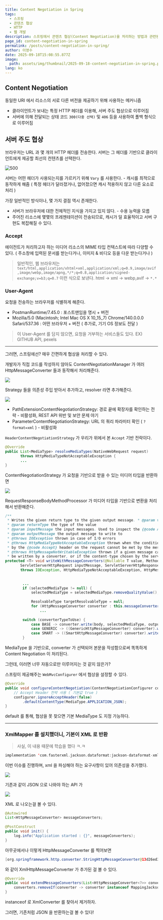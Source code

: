 ```yaml
---
title: Content Negotiation in Spring
tags:
  - 스프링
  - 콘텐츠 협상
  - HTTP
  - 웹 개발
description: 스프링에서 콘텐츠 협상(Content Negotiation)을 처리하는 방법과 관련된 메커니즘을 설명합니다.
page_id: content-negotiation-in-spring
permalink: /posts/content-negotiation-in-spring/
author: 이영수
date: 2025-09-18T15:08:55.877Z
image:
  path: assets/img/thumbnail/2025-09-18-content-negotiation-in-spring.png
lang: ko
---
```


## Content Negotiation

동일한 URI 에서 리소스의 서로 다른 버전을 제공하기 위해 사용하는 메커니즘

- 클라이언트가 보내는 특정 HTTP 헤더를 이용해, 서버 주도 협상으로 이루어짐
- 서버에 의해 전달되는 상태 코드 `300(다중 선택)` 및 `406` 등을 사용하여 폴백 형식으로 이루어짐

## 서버 주도 협상

브라우저는 URL 과 몇 개의 HTTP 헤더를 전송한다.
서버는 그 헤더를 기반으로 클라이언트에게 제공할 최선의 컨텐츠를 선택한다.

![500](https://i.imgur.com/slhSyRl.png)

서버는 어떤 헤더가 사용되는지를 가르키기 위해 `Vary`  를 사용한다. - 캐시를 최적으로 동작하게 해줌
( 특정 헤더가 달라졌거나, 없어졌으면 캐시 적용하지 않고 다른 요소로 처리 )

가장 일반적인 방식이나, 몇 가지 결점 역시 존재한다.

- 서버가 브라우저에 대한 전체적인 지식을 가지고 있지 않다. - 수용 능력을 모름
- 주어진 리소스에 몇몇의 프레젠테이션이 전송되므로, 캐시가 덜 효율적이고 서버 구현도 복잡해질 수 있다.

### Accept

에이전트가 처리하고자 하는 미디어 리소스의 MIME 타입
컨텍스트에 따라 다양할 수 있다. ( 주소창에 입력된 문서를 받는다거나, 이미지 & 비디오 등을 다운 받는다거나 )

> 일반적인, 웹 브라우저는 
> `text/html,application/xhtml+xml,application/xml;q=0.9,image/avif,image/webp,image/apng,*/*;q=0.8,application/signed-exchange;v=b3;q=0.7`
> 이런 식으로 보낸다.
> html -> xml -> webp,avif -> `*.*`

### User-Agent

요청을 전송하는 브라우저를 식별하게 해준다.

- PostmanRuntime/7.45.0 : 포스트맨임을 명시 + 버전
- Mozilla/5.0 (Macintosh; Intel Mac OS X 10_15_7) Chrome/140.0.0.0 Safari/537.36 : 어떤 브라우저 + 버전 ( 추가로, 기기 OS 정보도 전달 )

> 이 User-Agent 를 담지 않으면, 요청을 거부하는 서비스들도 있다.
> EX) GITHUB API, pexels

---

그러면, 스프링에선? 매우 간편하게 협상을 처리할 수 있다.

개발자가 직접 코드를 작성하지 않아도
ContentNegotiationManager 가 여러 HttpMessageConverter 들과 동작해서 처리해준다.

![](https://i.imgur.com/3Avw8uH.png)

Strategy 들을 의존성 주입 받아서 추가하고, resolver 라면 추가해준다.

![](https://i.imgur.com/WjKjfO2.png)

- PathExtensionContentNegotiationStrategy: 경로 끝에 확장자를 확인하는 전략 - 비활성화, REST API 위반 및 보안 문제 야기
- ParameterContentNegotiationStrategy: URL 의 쿼리 파라미터 확인 ( `?format=xml` ) - 비활성화

`HeaderContentNegotiationStrategy` 가 우리가 위에서 본 `Accept` 기반 전략이다.

```java
@Override  
public List<MediaType> resolveMediaTypes(NativeWebRequest request)  
       throws HttpMediaTypeNotAcceptableException {
       ...
}
```

ContentNegotiationStrategy 가 요청을 기반으로 받을 수 있는 미디어 타입을 반환하면

![](https://i.imgur.com/5IHHbVw.png)

RequestResponseBodyMethodProcessor 가
미디어 타입을 기반으로 변환을 처리해서 반환해준다.

```java
/**  
 * Writes the given return type to the given output message. * @param value the value to write to the output message  
 * @param returnType the type of the value  
 * @param inputMessage the input messages. Used to inspect the {@code Accept} header.  
 * @param outputMessage the output message to write to  
 * @throws IOException thrown in case of I/O errors  
 * @throws HttpMediaTypeNotAcceptableException thrown when the conditions indicated  
 * by the {@code Accept} header on the request cannot be met by the message converters  
 * @throws HttpMessageNotWritableException thrown if a given message cannot  
 * be written by a converter, or if the content-type chosen by the server * has no compatible converter. */@SuppressWarnings({"rawtypes", "unchecked", "NullAway"})  
protected <T> void writeWithMessageConverters(@Nullable T value, MethodParameter returnType,  
       ServletServerHttpRequest inputMessage, ServletServerHttpResponse outputMessage)  
       throws IOException, HttpMediaTypeNotAcceptableException, HttpMessageNotWritableException {
       
       
		...
		if (selectedMediaType != null) {  
		    selectedMediaType = selectedMediaType.removeQualityValue();  
		  
		    ResolvableType targetResolvableType = null;  
		    for (HttpMessageConverter converter : this.messageConverters) {
			    ...
			    
		switch (converterTypeToUse) {  
		    case BASE -> converter.write(body, selectedMediaType, outputMessage);  
		    case GENERIC -> ((GenericHttpMessageConverter) converter).write(body, targetType, selectedMediaType, outputMessage);  
		    case SMART -> ((SmartHttpMessageConverter) converter).write(body, targetResolvableType, selectedMediaType, outputMessage, null);  
		}
```

MediaType 을 기반으로, converter 가 선택되어 본문을 작성함으로써 똑똑하게 Content Negotiation 이 처리된다.

그런데, 이러면 너무 자동으로만 이루어지는 것 같지 않은가?

스프링이 제공해주는 `WebMvcConfigurer` 에서 협상을 설정할 수 있다.

```java
@Override  
public void configureContentNegotiation(ContentNegotiationConfigurer configurer) {  
    // Accept Header 전략 사용 ( 기본값 true )
    configurer.ignoreAcceptHeader(false)  
        .defaultContentType(MediaType.APPLICATION_JSON);
}
```

default 를 통해, 협상을 못 찾으면 기본 MediaType 도 지정 가능하다.

---

### XmlMapper 를 설치했더니, 기본이 XML 로 반환

> 사실, 이 내용 때문에 학습을 했다 ㅋ.ㅋ

```kotlin
implementation 'com.fasterxml.jackson.dataformat:jackson-dataformat-xml'
```

이번 이슈를 진행하며, xml 을 파싱해야 하는 요구사항이 있어 의존성을 추가했다.

![](https://i.imgur.com/lcgwFjC.png)

기존과 같이 JSON 으로 나와야 하는 API 가

![](https://i.imgur.com/shKrUka.png)

XML 로 나오는걸 볼 수 있다.

```java
@Autowired  
List<HttpMessageConverter> messageConverters;  
  
@PostConstruct  
public void init() {  
    log.info("Application started : {}", messageConverters);  
}
```

아무곳에서나 이렇게 HttpMessageConverter 를 찍어보면

```java
[org.springframework.http.converter.StringHttpMessageConverter@13d26ed3, org.springframework.http.converter.xml.MappingJackson2XmlHttpMessageConverter@39f1bf06, org.springframework.http.converter.json.MappingJackson2HttpMessageConverter@2cea567b]
```

와 같이 XmlHttpMessageConverter 가 추가된 걸 볼 수 있다.

```java
@Override  
public void extendMessageConverters(List<HttpMessageConverter<?>> converters) {  
    converters.removeIf(converter -> converter instanceof MappingJackson2XmlHttpMessageConverter);  
}
```

instanceof 로 XmlConverter 를 찾아서 제거하자.

그러면, 기존처럼 JSON 을 반환하는걸 볼 수 있다!
